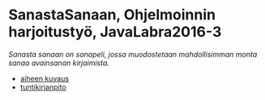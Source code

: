 # SanastaSanaan, Ohjelmoinnin harjoitustyö, JavaLabra2016-3

*Sanasta sanaan on sanapeli, jossa muodostetaan mahdollisimman monta sanaa avainsanan kirjaimista.*


 - [aiheen kuvaus](dokumentaatio/aiheenKuvausJaRakenne.md)
 - [tuntikirjanpito](dokumentaatio/tuntikirjanpito.md)
